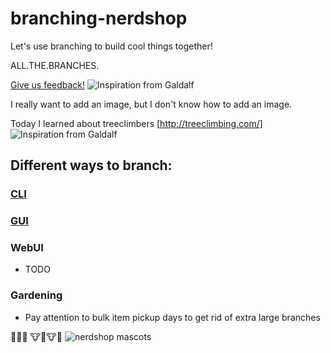 # branching-nerdshop
Let's use branching to build cool things together!

ALL.THE.BRANCHES.

[Give us feedback!](https://goo.gl/forms/8CgLbdEEpzbfcGWh1)
![Inspiration from Galdalf](https://i.imgur.com/zmnvnk9.jpg)


I really want to add an image, but I don't know how to add an image.


Today I learned about treeclimbers [http://treeclimbing.com/]
![Inspiration from Galdalf](https://i.imgur.com/zmnvnk9.jpg)

## Different ways to branch:
### [CLI](https://docs.google.com/presentation/d/1AsiVGAmvbhDBb50xsOMuhiwWVhG3Ae36Jf48Y8o7c5g/edit?usp=sharing)
### [GUI](GUI/GUI.md)
### WebUI

* TODO

### Gardening
* Pay attention to bulk item pickup days to get rid of extra large branches

🦄🦄🦄
🐮🔔🐮🔔
![nerdshop mascots](https://i.pinimg.com/originals/f6/9c/dd/f69cdd21821286221c54db5626e0bb24.gif)
